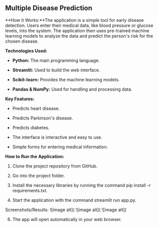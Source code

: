 **Multiple Disease Prediction**
-------------------------------

**How it Works:**The application is a simple tool for early disease detection. Users enter their medical data, like blood pressure or glucose levels, into the system. The application then uses pre-trained machine learning models to analyze the data and predict the person's risk for the chosen disease.

**Technologies Used:**

*   **Python:** The main programming language.
    
*   **Streamlit:** Used to build the web interface.
    
*   **Scikit-learn:** Provides the machine learning models.
    
*   **Pandas & NumPy:** Used for handling and processing data.
    

**Key Features:**

*   Predicts heart disease.
    
*   Predicts Parkinson's disease.
    
*   Predicts diabetes.
    
*   The interface is interactive and easy to use.
    
*   Simple forms for entering medical information.
    

**How to Run the Application:**

1.  Clone the project repository from GitHub.
    
2.  Go into the project folder.
    
3.  Install the necessary libraries by running the command pip install -r requirements.txt.
    
4.  Start the application with the command streamlit run app.py.

Screenshots/Results:
![image alt](
![image alt](
![image alt](
    
6.  The app will open automatically in your web browser.
